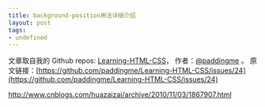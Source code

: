 ```yaml
---
title: background-position用法详细介绍
layout: post
tags:
- undefined
---
```



 文章取自我的 Github  repos: [Learning-HTML-CSS](https://github.com/paddingme/Learning-HTML-CSS)， 作者：[@paddingme](http://padding.me/about.html) 。
  原文链接：[https://github.com/paddingme/Learning-HTML-CSS/issues/24](https://github.com/paddingme/Learning-HTML-CSS/issues/24)

http://www.cnblogs.com/huazaizai/archive/2010/11/03/1867907.html